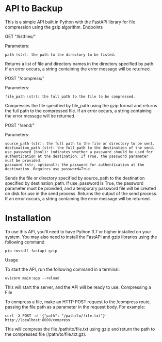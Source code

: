 # API to Backup

This is a simple API built in Python with the FastAPI library for file compression using the gzip algorithm.
Endpoints

GET "/listfiles/"

Parameters:

    path (str): the path to the directory to be listed.

Returns a list of file and directory names in the directory specified by path. If an error occurs, a string containing the error message will be returned.

POST "/compress/"

Parameters:

    file_path (str): the full path to the file to be compressed.

Compresses the file specified by file_path using the gzip format and returns the full path to the compressed file. If an error occurs, a string containing the error message will be returned.

POST "/send/"

Parameters:

    source_path (str): the full path to the file or directory to be sent.
    destination_path (str): the full path to the destination of the send.
    use_password (bool): indicates whether a password should be used for authentication at the destination. If True, the password parameter must be provided.
    password (str, optional): the password for authentication at the destination. Requires use_password=True.

Sends the file or directory specified by source_path to the destination specified by destination_path. If use_password is True, the password parameter must be provided, and a temporary password file will be created on disk for use in the send process. Returns the output of the send process. If an error occurs, a string containing the error message will be returned.

# Installation

To use this API, you'll need to have Python 3.7 or higher installed on your system. You may also need to install the FastAPI and gzip libraries using the following command:

```
pip install fastapi gzip
```

Usage

To start the API, run the following command in a terminal:

```
uvicorn main:app --reload
```

This will start the server, and the API will be ready to use.
Compressing a File

To compress a file, make an HTTP POST request to the /compress route, passing the file path as a parameter in the request body. For example:

```
curl -X POST -d '{"path": "/path/to/file.txt"}' http://localhost:8000/compress
```

This will compress the file /path/to/file.txt using gzip and return the path to the compressed file (/path/to/file.txt.gz).
